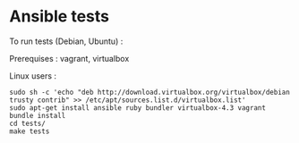Ansible tests
=============

To run tests (Debian, Ubuntu) : 

Prerequises : vagrant, virtualbox

Linux users :

    sudo sh -c 'echo "deb http://download.virtualbox.org/virtualbox/debian trusty contrib" >> /etc/apt/sources.list.d/virtualbox.list'
    sudo apt-get install ansible ruby bundler virtualbox-4.3 vagrant
    bundle install
    cd tests/
    make tests
